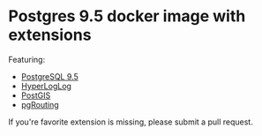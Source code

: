 # Postgres 9.5 docker image with extensions

Featuring:

* [PostgreSQL 9.5](http://www.postgresql.org/)
* [HyperLogLog](https://github.com/aggregateknowledge/postgresql-hll)
* [PostGIS](http://postgis.net/)
* [pgRouting](http://pgrouting.org/)

If you're favorite extension is missing, please submit a pull request.
